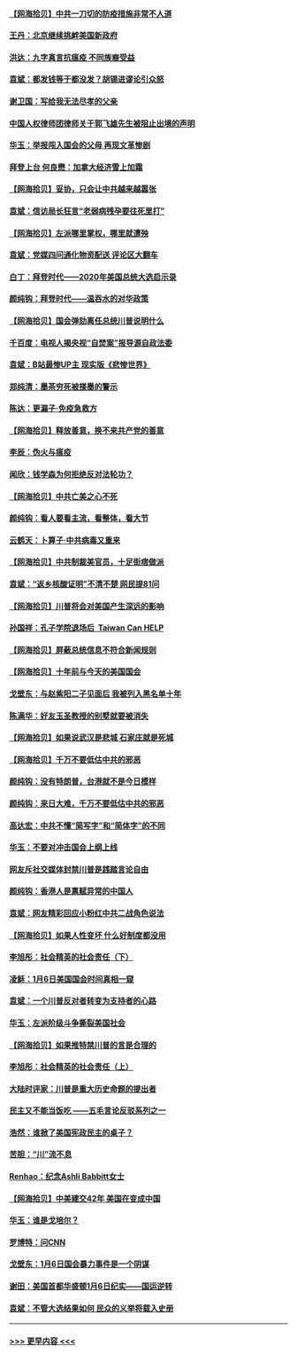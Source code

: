 #### [【网海拾贝】中共一刀切的防疫措施非常不人道](../pages/nsc993/n12724879.md?t=02021201) 
#### [王丹：北京继续挑衅美国新政府](../pages/nsc993/n12722456.md?t=02021201) 
#### [洪达：九字真言抗瘟疫 不同族裔受益](../pages/nsc993/n12722448.md?t=02021201) 
#### [袁斌：都发钱等于都没发？胡锡进谬论引众怒](../pages/nsc993/n12722393.md?t=02021201) 
#### [谢卫国：写给我无法尽孝的父亲](../pages/nsc993/n12720325.md?t=02021201) 
#### [中国人权律师团律师关于郭飞雄先生被阻止出境的声明](../pages/nsc993/n12720203.md?t=02021201) 
#### [华玉：举报闯入国会的父母 再现文革惨剧](../pages/nsc993/n12719070.md?t=02021201) 
#### [拜登上台 何良懋：加拿大经济雪上加霜](../pages/nsc993/n12718943.md?t=02021201) 
#### [【网海拾贝】妥协，只会让中共越来越嚣张](../pages/nsc993/n12717392.md?t=02021201) 
#### [袁斌：信访局长狂言“老弱病残孕要往死里打”](../pages/nsc993/n12717343.md?t=02021201) 
#### [【网海拾贝】左派哪里掌权，哪里就遭殃](../pages/nsc993/n12715009.md?t=02021201) 
#### [袁斌：党媒四问通化物资配送 评论区大翻车](../pages/nsc993/n12714950.md?t=02021201) 
#### [白丁：拜登时代——2020年美国总统大选启示录](../pages/nsc993/n12714920.md?t=02021201) 
#### [颜纯钩：拜登时代——温吞水的对华政策](../pages/nsc993/n12713245.md?t=02021201) 
#### [【网海拾贝】国会弹劾离任总统川普说明什么](../pages/nsc993/n12712816.md?t=02021201) 
#### [千百度：电视人揭央视“自焚案”报导源自政法委](../pages/nsc993/n12709760.md?t=02021201) 
#### [袁斌：B站最惨UP主 现实版《悲惨世界》](../pages/nsc993/n12709686.md?t=02021201) 
#### [郑纯清：墨茶穷死被搽墨的警示](../pages/nsc993/n12709262.md?t=02021201) 
#### [陈达：更漏子·免疫急救方](../pages/nsc993/n12709244.md?t=02021201) 
#### [【网海拾贝】释放善意，换不来共产党的善意](../pages/nsc993/n12708361.md?t=02021201) 
#### [李辰：伪火与瘟疫](../pages/nsc993/n12707981.md?t=02021201) 
#### [闻欣：钱学森为何拒绝反对法轮功？](../pages/nsc993/n12707407.md?t=02021201) 
#### [【网海拾贝】中共亡美之心不死](../pages/nsc993/n12707621.md?t=02021201) 
#### [颜纯钩：看人要看主流，看整体，看大节](../pages/nsc993/n12707536.md?t=02021201) 
#### [云鹤天：卜算子‧中共病毒又重来](../pages/nsc993/n12707408.md?t=02021201) 
#### [【网海拾贝】中共制裁美官员，十足街痞做派](../pages/nsc993/n12705115.md?t=02021201) 
#### [袁斌：“返乡核酸证明”不清不楚 网民提81问](../pages/nsc993/n12704982.md?t=02021201) 
#### [【网海拾贝】川普将会对美国产生深远的影响](../pages/nsc993/n12703045.md?t=02021201) 
#### [孙国祥：孔子学院退场后  Taiwan Can HELP](../pages/nsc993/n12702430.md?t=02021201) 
#### [【网海拾贝】屏蔽总统信息不符合新闻规则](../pages/nsc993/n12699998.md?t=02021201) 
#### [【网海拾贝】十年前与今天的美国国会](../pages/nsc993/n12696993.md?t=02021201) 
#### [戈壁东：与赵紫阳二子见面后 我被列入黑名单十年](../pages/nsc993/n12696215.md?t=02021201) 
#### [陈满华：好友玉圣教授的别墅就要被消失](../pages/nsc993/n12695411.md?t=02021201) 
#### [【网海拾贝】如果说武汉是悲城 石家庄就是死城](../pages/nsc993/n12694589.md?t=02021201) 
#### [【网海拾贝】千万不要低估中共的邪恶](../pages/nsc993/n12692771.md?t=02021201) 
#### [颜纯钩：没有特朗普，台港就不是今日模样](../pages/nsc993/n12692678.md?t=02021201) 
#### [颜纯钩：来日大难，千万不要低估中共的邪恶](../pages/nsc993/n12692080.md?t=02021201) 
#### [高达宏：中共不懂“简写字”和“简体字”的不同](../pages/nsc993/n12692068.md?t=02021201) 
#### [华玉：不要对冲击国会上纲上线](../pages/nsc993/n12689948.md?t=02021201) 
#### [网友斥社交媒体封禁川普是践踏言论自由](../pages/nsc993/n12687482.md?t=02021201) 
#### [颜纯钩：香港人是禀赋异常的中国人](../pages/nsc993/n12685142.md?t=02021201) 
#### [袁斌：网友精彩回应小粉红中共二战角色说法](../pages/nsc993/n12684994.md?t=02021201) 
#### [【网海拾贝】如果人性变坏 什么好制度都没用](../pages/nsc993/n12683000.md?t=02021201) 
#### [李旭彤：社会精英的社会责任（下）](../pages/nsc993/n12680604.md?t=02021201) 
#### [凌稣：1月6日美国国会时间真相一窥](../pages/nsc993/n12682780.md?t=02021201) 
#### [袁斌：一个川普反对者转变为支持者的心路](../pages/nsc993/n12682700.md?t=02021201) 
#### [华玉：左派阶级斗争撕裂美国社会](../pages/nsc993/n12681226.md?t=02021201) 
#### [【网海拾贝】如果推特禁川普的言是合理的](../pages/nsc993/n12681232.md?t=02021201) 
#### [李旭彤：社会精英的社会责任（上）](../pages/nsc993/n12680501.md?t=02021201) 
#### [大陆时评家：川普是重大历史命题的提出者](../pages/nsc993/n12679904.md?t=02021201) 
#### [民主又不能当饭吃 ——五毛言论反驳系列之一](../pages/nsc993/n12679877.md?t=02021201) 
#### [浩然：谁掀了美国宪政民主的桌子？](../pages/nsc993/n12679850.md?t=02021201) 
#### [苦胆：“川”流不息](../pages/nsc993/n12678388.md?t=02021201) 
#### [Renhao：纪念Ashli Babbitt女士](../pages/nsc993/n12678359.md?t=02021201) 
#### [【网海拾贝】中美建交42年 美国在变成中国](../pages/nsc993/n12678324.md?t=02021201) 
#### [华玉：谁是戈培尔？](../pages/nsc993/n12677515.md?t=02021201) 
#### [罗博特：问CNN](../pages/nsc993/n12677172.md?t=02021201) 
#### [戈壁东：1月6日国会暴力事件是一个阴谋](../pages/nsc993/n12674639.md?t=02021201) 
#### [谢田：美国首都华盛顿1月6日纪实——国运逆转](../pages/nsc993/n12673190.md?t=02021201) 
#### [袁斌：不管大选结果如何 民众的义举将载入史册](../pages/nsc993/n12672787.md?t=02021201) 

----
#### [ >>> 更早内容 <<< ](../indexes/nsc993-earlier.md)
